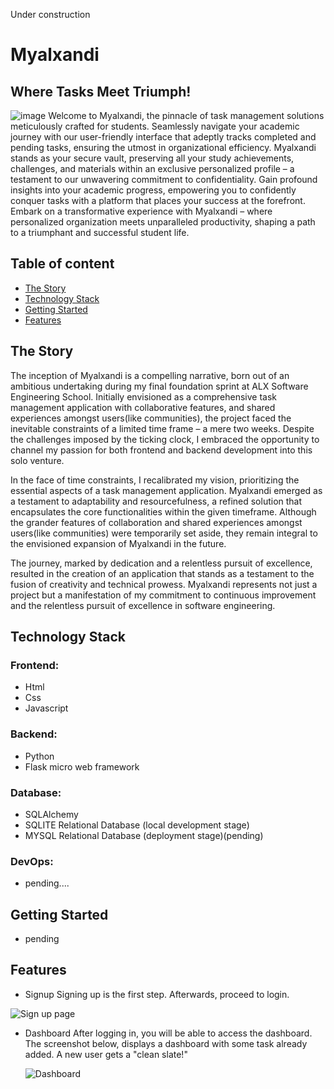 Under construction
# Myalxandi
## Where Tasks Meet Triumph!
![image](https://github.com/smylinwolf/Myalxandi/assets/101451046/04e9f63b-5ad9-4053-8ce6-1b9fc9362ece)
Welcome to Myalxandi, the pinnacle of task management solutions meticulously crafted for students. Seamlessly navigate your academic journey with our user-friendly interface that adeptly tracks completed and pending tasks, ensuring the utmost in organizational efficiency. Myalxandi stands as your secure vault, preserving all your study achievements, challenges, and materials within an exclusive personalized profile – a testament to our unwavering commitment to confidentiality. Gain profound insights into your academic progress, empowering you to confidently conquer tasks with a platform that places your success at the forefront. Embark on a transformative experience with Myalxandi – where personalized organization meets unparalleled productivity, shaping a path to a triumphant and successful student life.

## Table of content

- [The Story](#the-story)
- [Technology Stack](#technology-stack)
- [Getting Started](#getting-started)
- [Features](#features)


## The Story

The inception of Myalxandi is a compelling narrative, born out of an ambitious undertaking during my final foundation sprint at ALX Software Engineering School. Initially envisioned as a comprehensive task management application with collaborative features, and shared experiences amongst users(like communities), the project faced the inevitable constraints of a limited time frame – a mere two weeks. Despite the challenges imposed by the ticking clock, I embraced the opportunity to channel my passion for both frontend and backend development into this solo venture.

In the face of time constraints, I recalibrated my vision, prioritizing the essential aspects of a task management application. Myalxandi emerged as a testament to adaptability and resourcefulness, a refined solution that encapsulates the core functionalities within the given timeframe. Although the grander features of collaboration and shared experiences amongst users(like communities) were temporarily set aside, they remain integral to the envisioned expansion of Myalxandi in the future.

The journey, marked by dedication and a relentless pursuit of excellence, resulted in the creation of an application that stands as a testament to the fusion of creativity and technical prowess. Myalxandi represents not just a project but a manifestation of my commitment to continuous improvement and the relentless pursuit of excellence in software engineering.


## Technology Stack

### Frontend:
- Html
- Css
- Javascript

### Backend:
- Python 
- Flask micro web framework

### Database:
- SQLAlchemy
- SQLITE Relational Database (local development stage)
- MYSQL Relational Database (deployment stage)(pending)

### DevOps:
- pending....


## Getting Started
- pending


## Features

- Signup
Signing up is the first step. Afterwards, proceed to login.

![Sign up page](https://github.com/deelykos/Myalxandi/assets/101451046/2b4806cb-b6a3-4923-b64d-a554a669b5ab)

- Dashboard
  After logging in, you will be able to access the dashboard. The screenshot below, displays a dashboard with some task already added. A new user gets a "clean slate!"

  ![Dashboard](https://github.com/deelykos/Myalxandi/assets/101451046/65b2b721-b210-4c6e-b150-3c717c72c88b)
